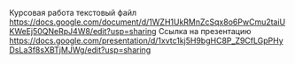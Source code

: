 Курсовая работа текстовый файл
https://docs.google.com/document/d/1WZH1UkRMnZcSqx8o6PwCmu2taiUKWeEj50QNeRpJ4W8/edit?usp=sharing
Ссылка на презентацию 
https://docs.google.com/presentation/d/1xvtc1kj5H9bgHC8P_Z9CfLGpPHyDsLa3f8sXBTjMJWg/edit?usp=sharing
